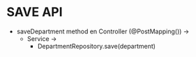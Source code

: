 # SAVE API
- saveDepartment method en Controller (@PostMapping()) ->
  - Service -> 
    - DepartmentRepository.save(department)
